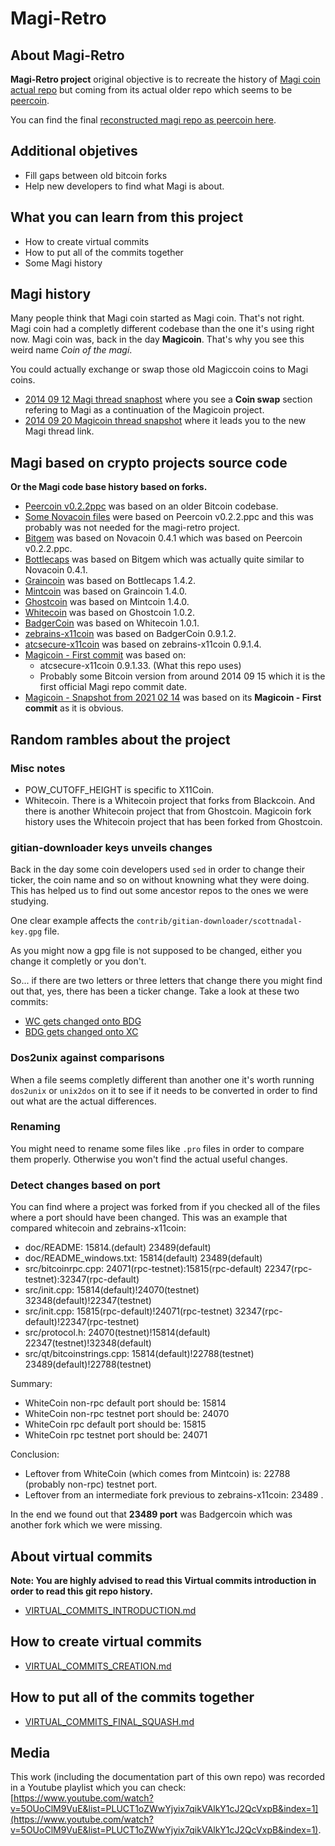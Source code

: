# Magi-Retro

## About Magi-Retro

**Magi-Retro project** original objective is to recreate the history of [Magi coin actual repo](https://github.com/magi-dev/magi) but coming from its actual older repo which seems to be [peercoin](https://github.com/magi-retro/peercoin).

You can find the final [reconstructed magi repo as peercoin here](https://github.com/magi-retro/peercoin).

## Additional objetives

- Fill gaps between old bitcoin forks
- Help new developers to find what Magi is about.

## What you can learn from this project

- How to create virtual commits
- How to put all of the commits together
- Some Magi history

## Magi history

Many people think that Magi coin started as Magi coin.
That's not right. Magi coin had a completly different codebase than the one it's using right now.
Magi coin was, back in the day **Magicoin**. That's why you see this weird name *Coin of the magi*.

You could actually exchange or swap those old Magiccoin coins to Magi coins.

- [2014 09 12 Magi thread snaphost](https://web.archive.org/web/20140912075652/https://bitcointalk.org/index.php?topic=735170.0) where you see a **Coin swap** section refering to Magi as a continuation of the Magicoin project.
- [2014 09 20 Magicoin thread snapshot](https://web.archive.org/web/20140920014622/https://bitcointalk.org/index.php?topic=548368.0) where it leads you to the new Magi thread link.

## Magi based on crypto projects source code

**Or the Magi code base history based on forks.**

- [Peercoin v0.2.2ppc](https://github.com/magi-retro/peercoin/commits/v0.2.2ppc/) was based on an older Bitcoin codebase.
- [Some Novacoin files](https://github.com/magi-retro/peercoin/commits/MANUAL-FORK-PEERCOIN-NOVACOIN/) were based on Peercoin v0.2.2.ppc and this was probably was not needed for the magi-retro project.
- [Bitgem](https://github.com/magi-retro/peercoin/commits/MANUAL-FORK-NOVACOIN-BITGEM/) was based on Novacoin 0.4.1 which was based on Peercoin v0.2.2.ppc.
- [Bottlecaps](https://github.com/magi-retro/peercoin/commits/MANUAL-FORK-BITGEM-BOTTLECAP/) was based on Bitgem which was actually quite similar to Novacoin 0.4.1.
- [Graincoin](https://github.com/magi-retro/peercoin/commits/MANUAL-FORK-BOTTLECAPS-GRAINCOIN/) was based on Bottlecaps 1.4.2.
- [Mintcoin](https://github.com/magi-retro/peercoin/commits/MANUAL-FORK-GRAINCOIN-MINTCOIN/) was based on Graincoin 1.4.0.
- [Ghostcoin](https://github.com/magi-retro/peercoin/commits/MANUAL-FORK-MINTCOIN-GHOSTCOIN/) was based on Mintcoin 1.4.0.
- [Whitecoin](https://github.com/magi-retro/peercoin/commits/MANUAL-FORK-GHOSTCOIN-WHITECOIN/) was based on Ghostcoin 1.0.2.
- [BadgerCoin](https://github.com/magi-retro/peercoin/commits/MANUAL-FORK-WHITECOIN-BADGERCOIN/) was based on Whitecoin 1.0.1.
- [zebrains-x11coin](https://github.com/magi-retro/peercoin/commits/MANUAL-FORK-BADGERCOIN-ZEBRAINSX11/) was based on BadgerCoin 0.9.1.2.
- [atcsecure-x11coin](https://github.com/magi-retro/peercoin/commits/MANUAL-FORK-ZEBRAINSX11-ATCSECUREX11/) was based on zebrains-x11coin 0.9.1.4.
- [Magicoin - First commit](https://github.com/magi-retro/peercoin/commits/MANUAL-FORK-X11COIN-MAGIv2/) was based on:
    - atcsecure-x11coin 0.9.1.33. (What this repo uses)
    - Probably some Bitcoin version from around 2014 09 15 which it is the first official Magi repo commit date.
- [Magicoin - Snapshot from 2021 02 14](https://github.com/magi-retro/peercoin/commits/MAGI-2021-02-14/) was based on its **Magicoin - First commit** as it is obvious.

## Random rambles about the project

### Misc notes

- POW_CUTOFF_HEIGHT is specific to X11Coin.
- Whitecoin. There is a Whitecoin project that forks from Blackcoin. And there is another Whitecoin project that from Ghostcoin. Magicoin fork history uses the Whitecoin project that has been forked from Ghostcoin.

### gitian-downloader keys unveils changes

Back in the day some coin developers used `sed` in order to change their ticker, the coin name and so on without knowning what they were doing.
This has helped us to find out some ancestor repos to the ones we were studying.

One clear example affects the `contrib/gitian-downloader/scottnadal-key.gpg` file.

As you might now a gpg file is not supposed to be changed, either you change it completly or you don't.

So... if there are two letters or three letters that change there you might find out that, yes, there has been a ticker change.
Take a look at these two commits:

- [WC gets changed onto BDG](https://github.com/magi-retro/peercoin/commit/98897226a1c37b22407c2a733707921970b9f5e7)
- [BDG gets changed onto XC](https://github.com/magi-retro/peercoin/commit/da8975290b537f51c49b1bb9cf79fcdec525723b)

### Dos2unix against comparisons

When a file seems completly different than another one it's worth running `dos2unix` or `unix2dos` on it to see if it needs to be converted in order to find out what are the actual differences.

### Renaming

You might need to rename some files like `.pro` files in order to compare them properly. Otherwise you won't find the actual useful changes.

### Detect changes based on port

You can find where a project was forked from if you checked all of the files where a port should have been changed. This was an example that compared whitecoin and zebrains-x11coin:

- doc/README:                15814.(default) 23489(default)
- doc/README_windows.txt:    15814(default) 23489(default)
- src/bitcoinrpc.cpp:        24071(rpc-testnet):15815(rpc-default) 22347(rpc-testnet):32347(rpc-default)
- src/init.cpp:              15814(default)!24070(testnet) 32348(default)!22347(testnet)
- src/init.cpp:              15815(rpc-default)!24071(rpc-testnet) 32347(rpc-default)!22347(rpc-testnet)
- src/protocol.h:            24070(testnet)!15814(default) 22347(testnet)!32348(default)
- src/qt/bitcoinstrings.cpp: 15814(default)!22788(testnet) 23489(default)!22788(testnet)

Summary:

- WhiteCoin non-rpc default port should be: 15814
- WhiteCoin non-rpc testnet port should be: 24070
- WhiteCoin     rpc default port should be: 15815
- WhiteCoin     rpc testnet port should be: 24071

Conclusion:

- Leftover from WhiteCoin (which comes from Mintcoin) is: 22788 (probably non-rpc) testnet port.
- Leftover from an intermediate fork previous to zebrains-x11coin: 23489 .

In the end we found out that **23489 port** was Badgercoin which was another fork which we were missing.

## About virtual commits

**Note: You are highly advised to read this Virtual commits introduction in order to read this git repo history.**

- [VIRTUAL_COMMITS_INTRODUCTION.md](VIRTUAL_COMMITS_INTRODUCTION.md)

## How to create virtual commits

- [VIRTUAL_COMMITS_CREATION.md](VIRTUAL_COMMITS_CREATION.md)

## How to put all of the commits together

- [VIRTUAL_COMMITS_FINAL_SQUASH.md](VIRTUAL_COMMITS_FINAL_SQUASH.md)

## Media

This work (including the documentation part of this own repo) was recorded in a Youtube playlist which you can check: [https://www.youtube.com/watch?v=5OUoClM9VuE&list=PLUCT1oZWwYjyix7qikVAlkY1cJ2QcVxpB&index=1](https://www.youtube.com/watch?v=5OUoClM9VuE&list=PLUCT1oZWwYjyix7qikVAlkY1cJ2QcVxpB&index=1).
